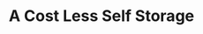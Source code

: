 ---
title: "A Cost Less Self Storage"
url: /apache-junction/a-cost-less-self-storage/
shop: storage rental
---